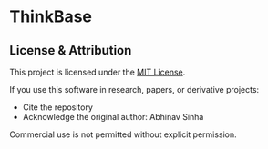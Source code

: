 # ThinkBase

## License & Attribution

This project is licensed under the [MIT License](LICENSE).

If you use this software in research, papers, or derivative projects:
- Cite the repository
- Acknowledge the original author: Abhinav Sinha

Commercial use is not permitted without explicit permission.